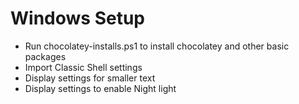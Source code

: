 # Windows Setup

- Run chocolatey-installs.ps1 to install chocolatey and other basic packages
- Import Classic Shell settings
- Display settings for smaller text
- Display settings to enable Night light
